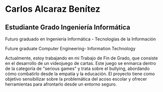 # Carlos Alcaraz Benítez

## Estudiante Grado Ingeniería Informática

Futuro graduado en Ingeniería Informática - Tecnologías de la Información

Future graduate Computer Engineering- Information Technology

Actualmente, estoy trabajando en mi Trabajo de Fin de Grado, que consiste en el desarrollo de un videojuego de cartas. Este juego se enmarca dentro de la categoría de "serious games" y trata sobre el bullying, abordando cómo combatirlo desde la empatía y la educación. El proyecto tiene como objetivo sensibilizar sobre la problemática del acoso escolar y ofrecer herramientas para afrontarlo desde un entorno seguro.
